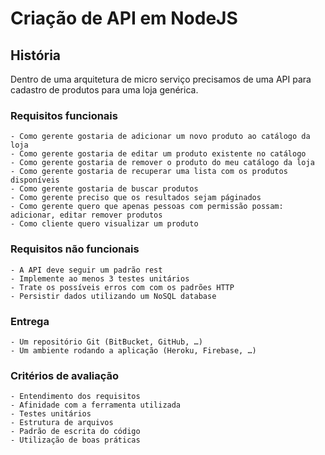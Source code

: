 # Criação de API em NodeJS

## História

Dentro de uma arquitetura de micro serviço precisamos de uma API para cadastro de produtos para uma loja genérica.

### Requisitos funcionais

    - Como gerente gostaria de adicionar um novo produto ao catálogo da loja
    - Como gerente gostaria de editar um produto existente no catálogo
    - Como gerente gostaria de remover o produto do meu catálogo da loja
    - Como gerente gostaria de recuperar uma lista com os produtos disponíveis
    - Como gerente gostaria de buscar produtos
    - Como gerente preciso que os resultados sejam páginados
    - Como gerente quero que apenas pessoas com permissão possam: adicionar, editar remover produtos
    - Como cliente quero visualizar um produto

### Requisitos não funcionais

    - A API deve seguir um padrão rest
    - Implemente ao menos 3 testes unitários
    - Trate os possíveis erros com com os padrões HTTP
    - Persistir dados utilizando um NoSQL database

### Entrega

    - Um repositório Git (BitBucket, GitHub, …)
    - Um ambiente rodando a aplicação (Heroku, Firebase, …)

### Critérios de avaliação

    - Entendimento dos requisitos
    - Afinidade com a ferramenta utilizada
    - Testes unitários
    - Estrutura de arquivos
    - Padrão de escrita do código
    - Utilização de boas práticas
